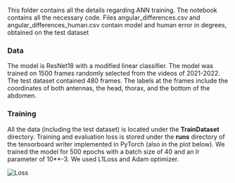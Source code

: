 This folder contains all the details regarding ANN training. The notebook contains all the necessary code.
Files angular_differences.csv and angular_differences_human.csv contain model and human error in degrees, obtained on the test dataset
### Data
The model is ResNet18 with a modified linear classifier. The model was trained on 1500 frames randomly selected from the videos of 2021-2022. The test dataset contained 480 frames. The labels at the frames include the coordinates of both antennas, the head, thorax, and the bottom of the abdomen.

### Training

All the data (including the test dataset) is located under the **TrainDataset** directory. Training and evaluation loss is stored under the **runs** directory of the tensorboard writer implemented in PyTorch (also in the plot below).
We trained the model for 500 epochs with a batch size of 40 and an lr parameter of 10**-3. We used L1Loss and Adam optimizer.

![Loss](https://github.com/pythoctopus/AdmiralOrientation/assets/56726936/928e6f67-aa7f-49cb-a82a-fad5b4550b53)
